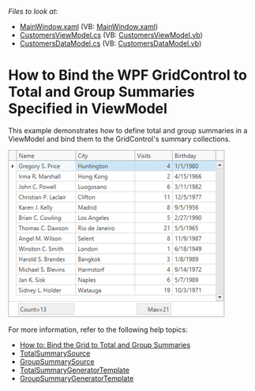 <!-- default file list -->
*Files to look at*:

* [MainWindow.xaml](./CS/SummarySample/MainWindow.xaml) (VB: [MainWindow.xaml](./VB/SummarySample/MainWindow.xaml))
* [CustomersViewModel.cs](./CS/SummarySample/CustomersViewModel.cs) (VB: [CustomersViewModel.vb](./VB/SummarySample/CustomersViewModel.vb))
* [CustomersDataModel.cs](./CS/SummarySample/CustomersDataModel.cs) (VB: [CustomersDataModel.vb](./VB/SummarySample/CustomersDataModel.vb))
<!-- default file list end -->

# How to Bind the WPF GridControl to Total and Group Summaries Specified in ViewModel

This example demonstrates how to define total and group summaries in a ViewModel and bind them to the GridControl's summary collections.

![](/Images/mvvm-summarybinding-result.png)

For more information, refer to the following help topics: 

* [How to: Bind the Grid to Total and Group Summaries](http://docs.devexpress.com/WPF/10124/controls-and-libraries/data-grid/mvvm-enhancements/binding-to-total-and-group-summaries)
* [TotalSummarySource](https://docs.devexpress.com/WPF/DevExpress.Xpf.Grid.DataControlBase.TotalSummarySource)
* [GroupSummarySource](https://docs.devexpress.com/WPF/DevExpress.Xpf.Grid.GridControl.GroupSummarySource)
* [TotalSummaryGeneratorTemplate](https://docs.devexpress.com/WPF/DevExpress.Xpf.Grid.DataControlBase.TotalSummaryGeneratorTemplate)
* [GroupSummaryGeneratorTemplate](https://docs.devexpress.com/WPF/DevExpress.Xpf.Grid.GridControl.GroupSummaryGeneratorTemplate)
